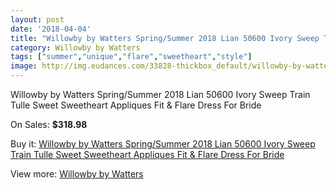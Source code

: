```yaml
---
layout: post
date: '2018-04-04'
title: "Willowby by Watters Spring/Summer 2018 Lian 50600 Ivory Sweep Train Tulle Sweet Sweetheart Appliques Fit & Flare Dress For Bride"
category: Willowby by Watters
tags: ["summer","unique","flare","sweetheart","style"]
image: http://img.eudances.com/33828-thickbox_default/willowby-by-watters-spring-summer-2018-lian-50600-ivory-sweep-train-tulle-sweet-sweetheart-appliques-fit-flare-dress-for-bride.jpg
---
```

Willowby by Watters Spring/Summer 2018 Lian 50600 Ivory Sweep Train Tulle Sweet Sweetheart Appliques Fit & Flare Dress For Bride

On Sales: **$318.98**
<a href="https://www.eudances.com/en/willowby-by-watters/10301-willowby-by-watters-spring-summer-2018-lian-50600-ivory-sweep-train-tulle-sweet-sweetheart-appliques-fit-flare-dress-for-bride.html"><amp-img layout="responsive" width="600" height="600" src="//img.eudances.com/33828-thickbox_default/willowby-by-watters-spring-summer-2018-lian-50600-ivory-sweep-train-tulle-sweet-sweetheart-appliques-fit-flare-dress-for-bride.jpg" alt="Willowby by Watters Spring/Summer 2018 Lian 50600 Ivory Sweep Train Tulle Sweet Sweetheart Appliques Fit & Flare Dress For Bride 0" /></a>
<a href="https://www.eudances.com/en/willowby-by-watters/10301-willowby-by-watters-spring-summer-2018-lian-50600-ivory-sweep-train-tulle-sweet-sweetheart-appliques-fit-flare-dress-for-bride.html"><amp-img layout="responsive" width="600" height="600" src="//img.eudances.com/33831-thickbox_default/willowby-by-watters-spring-summer-2018-lian-50600-ivory-sweep-train-tulle-sweet-sweetheart-appliques-fit-flare-dress-for-bride.jpg" alt="Willowby by Watters Spring/Summer 2018 Lian 50600 Ivory Sweep Train Tulle Sweet Sweetheart Appliques Fit & Flare Dress For Bride 1" /></a>
<a href="https://www.eudances.com/en/willowby-by-watters/10301-willowby-by-watters-spring-summer-2018-lian-50600-ivory-sweep-train-tulle-sweet-sweetheart-appliques-fit-flare-dress-for-bride.html"><amp-img layout="responsive" width="600" height="600" src="//img.eudances.com/33830-thickbox_default/willowby-by-watters-spring-summer-2018-lian-50600-ivory-sweep-train-tulle-sweet-sweetheart-appliques-fit-flare-dress-for-bride.jpg" alt="Willowby by Watters Spring/Summer 2018 Lian 50600 Ivory Sweep Train Tulle Sweet Sweetheart Appliques Fit & Flare Dress For Bride 2" /></a>
<a href="https://www.eudances.com/en/willowby-by-watters/10301-willowby-by-watters-spring-summer-2018-lian-50600-ivory-sweep-train-tulle-sweet-sweetheart-appliques-fit-flare-dress-for-bride.html"><amp-img layout="responsive" width="600" height="600" src="//img.eudances.com/33829-thickbox_default/willowby-by-watters-spring-summer-2018-lian-50600-ivory-sweep-train-tulle-sweet-sweetheart-appliques-fit-flare-dress-for-bride.jpg" alt="Willowby by Watters Spring/Summer 2018 Lian 50600 Ivory Sweep Train Tulle Sweet Sweetheart Appliques Fit & Flare Dress For Bride 3" /></a>

Buy it: [Willowby by Watters Spring/Summer 2018 Lian 50600 Ivory Sweep Train Tulle Sweet Sweetheart Appliques Fit & Flare Dress For Bride](https://www.eudances.com/en/willowby-by-watters/10301-willowby-by-watters-spring-summer-2018-lian-50600-ivory-sweep-train-tulle-sweet-sweetheart-appliques-fit-flare-dress-for-bride.html "Willowby by Watters Spring/Summer 2018 Lian 50600 Ivory Sweep Train Tulle Sweet Sweetheart Appliques Fit & Flare Dress For Bride")

View more: [Willowby by Watters](https://www.eudances.com/en/48-willowby-by-watters "Willowby by Watters")